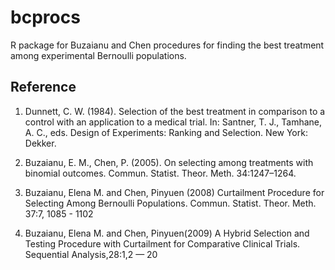 # bcprocs


R package for Buzaianu and Chen procedures for finding the best treatment among experimental Bernoulli populations.

## Reference

1. Dunnett, C. W. (1984). Selection of the best treatment in comparison to a control with an application to a medical trial. In: Santner, T. J., Tamhane, A. C., eds. Design of Experiments: Ranking and Selection. New York: Dekker.

2. Buzaianu, E. M., Chen, P. (2005). On selecting among treatments with binomial outcomes. Commun. Statist. Theor. Meth. 34:1247–1264.

3. Buzaianu, Elena M. and Chen, Pinyuen (2008) Curtailment Procedure for Selecting Among Bernoulli Populations. Commun. Statist. Theor. Meth. 37:7, 1085 - 1102

4. Buzaianu, Elena M. and Chen, Pinyuen(2009) A Hybrid Selection and Testing Procedure with Curtailment for Comparative Clinical Trials. Sequential Analysis,28:1,2 — 20
